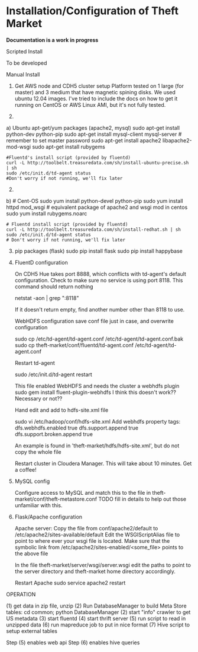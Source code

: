 Installation/Configuration of Theft Market
============

**Documentation is a work in progress**


Scripted Install

   To be developed


Manual Install

1.  Get AWS node and CDH5 cluster setup 
    Platform tested on 1 large (for master) and 3 medium that have magnetic spining disks.
    We used ubuntu 12.04 images.  I've tried to include the docs on how to get it running 
    on CentOS or AWS Linux AMI, but it's not fully tested.


2.
a)  Ubuntu
    apt-get/yum packages (apache2, mysql)
    sudo apt-get install python-dev python-pip
    sudo apt-get install mysql-client mysql-server	# remember to set master password
    sudo apt-get install apache2 libapache2-mod-wsgi
    sudo apt-get install rubygems

    #Fluentd's install script (provided by fluentd)
    curl -L http://toolbelt.treasuredata.com/sh/install-ubuntu-precise.sh | sh
    sudo /etc/init.d/td-agent status
    #Don't worry if not running, we'll fix later


2.
b) # Cent-OS 
    sudo yum install python-devel python-pip
    sudo yum install httpd mod_wsgi		# equivalent package of apache2 and wsgi mod in centos
    sudo yum install rubygems.noarc    

    # Fluentd install script (provided by fluentd)
    curl -L http://toolbelt.treasuredata.com/sh/install-redhat.sh | sh
    sudo /etc/init.d/td-agent status
    # Don't worry if not running, we'll fix later
        

3.  pip packages (flask)
    sudo pip install flask
    sudo pip install happybase


4.  FluentD configuration

    On CDH5 Hue takes port 8888, which conflicts with td-agent's default configuration.
    Check to make sure no service is using port 8118.  This command should return nothing
    
    netstat -aon | grep ":8118"
    
    If it doesn't return empty, find another number other than 8118 to use.
   
    WebHDFS configuration
    save conf file just in case, and overwrite configuration
    
    sudo cp /etc/td-agent/td-agent.conf /etc/td-agent/td-agent.conf.bak
    sudo cp theft-market/conf/fluentd/td-agent.conf /etc/td-agent/td-agent.conf
    
    Restart td-agent
    
    sudo /etc/init.d/td-agent restart
        
    This file enabled WebHDFS and needs the cluster a webhdfs plugin
    sudo gem install fluent-plugin-webhdfs    I think this doesn't work?? Necessary or not??

    Hand edit and add to hdfs-site.xml file
    
    sudo vi /etc/hadoop/conf/hdfs-site.xml 
    Add webhdfs property tags:
    <property> <!--added for fluentd webhdfs -->
      <name>dfs.webhdfs.enabled</name>
      <value>true</value>
    </property>
    <property> <!--added for fluentd webhdfs -->
      <name>dfs.support.append</name>
      <value>true</value>
    </property>
    <property> <!--added for fluentd webhdfs -->
      <name>dfs.support.broken.append</name>
      <value>true</value>
    </property>

    An example is found in 'theft-market/hdfs/hdfs-site.xml', but do not copy the whole file

    Restart cluster in Cloudera Manager.  This will take about 10 minutes.  Get a coffee!


5.  MySQL config
 
    Configure access to MySQL and match this to the file in theft-market/conf/theft-metastore.conf
    TODO fill in details to help out those unfamiliar with this.


6.  Flask/Apache configuration

    Apache server:
    Copy the file from conf/apache2/default to /etc/apache2/sites-available/default
    Edit the WSGIScriptAlias file to point to where ever your wsgi file is located.
    Make sure that the symbolic link from /etc/apache2/sites-enabled/<some_file> points to the above file

    In the file theft-market/server/wsgi/server.wsgi edit the paths to
    point to the server directory and theft-market home directory
    accordingly.

    Restart Apache
    sudo service apache2 restart

OPERATION

(1) get data in zip file, unzip
(2) Run DatabaseManager to build Meta Store tables: cd common; python DatabaseManager
(2) start "info" crawler to get US metadata
(3) start fluentd
(4) start thrift server
(5) run script to read in unzipped data
(6) run mapreduce job to put in nice format
(7) Hive script to setup external tables

Step (5) enables web api
Step (6) enables hive queries


